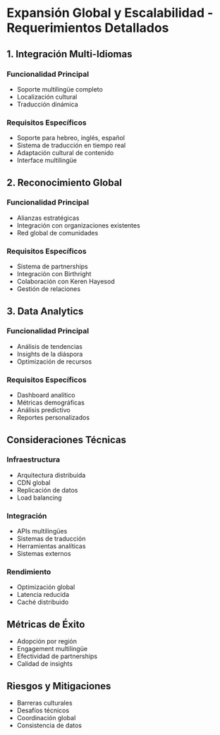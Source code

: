 # Expansión Global y Escalabilidad - Requerimientos Detallados

## 1. Integración Multi-Idiomas
### Funcionalidad Principal
- Soporte multilingüe completo
- Localización cultural
- Traducción dinámica

### Requisitos Específicos
- Soporte para hebreo, inglés, español
- Sistema de traducción en tiempo real
- Adaptación cultural de contenido
- Interface multilingüe

## 2. Reconocimiento Global
### Funcionalidad Principal
- Alianzas estratégicas
- Integración con organizaciones existentes
- Red global de comunidades

### Requisitos Específicos
- Sistema de partnerships
- Integración con Birthright
- Colaboración con Keren Hayesod
- Gestión de relaciones

## 3. Data Analytics
### Funcionalidad Principal
- Análisis de tendencias
- Insights de la diáspora
- Optimización de recursos

### Requisitos Específicos
- Dashboard analítico
- Métricas demográficas
- Análisis predictivo
- Reportes personalizados

## Consideraciones Técnicas
### Infraestructura
- Arquitectura distribuida
- CDN global
- Replicación de datos
- Load balancing

### Integración
- APIs multilingües
- Sistemas de traducción
- Herramientas analíticas
- Sistemas externos

### Rendimiento
- Optimización global
- Latencia reducida
- Caché distribuido

## Métricas de Éxito
- Adopción por región
- Engagement multilingüe
- Efectividad de partnerships
- Calidad de insights

## Riesgos y Mitigaciones
- Barreras culturales
- Desafíos técnicos
- Coordinación global
- Consistencia de datos
